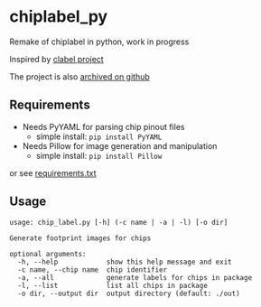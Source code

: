 # chiplabel_py
Remake of chiplabel in python, work in progress

Inspired by [clabel project](http://repetae.net/repos/clabel)

The project is also [archived on github](https://github.com/hotkeysoft/chiplabel/tree/archive)

## Requirements
- Needs PyYAML for parsing chip pinout files
  - simple install: `pip install PyYAML`
- Needs Pillow for image generation and manipulation
  - simple install: `pip install Pillow`

or see [requirements.txt](requirements.txt)

## Usage
```
usage: chip_label.py [-h] (-c name | -a | -l) [-o dir]

Generate footprint images for chips

optional arguments:
  -h, --help            show this help message and exit
  -c name, --chip name  chip identifier
  -a, --all             generate labels for chips in package
  -l, --list            list all chips in package
  -o dir, --output dir  output directory (default: ./out)
 ```
